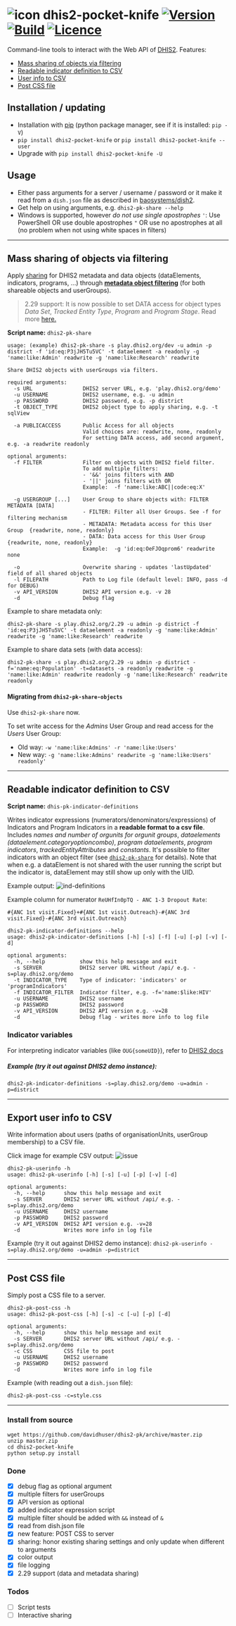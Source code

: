 # ![icon](https://i.imgur.com/AWrQJ4N.png) dhis2-pocket-knife [![Version](https://img.shields.io/pypi/v/dhis2-pocket-knife.svg)](https://pypi.python.org/pypi/dhis2-pocket-knife) [![Build](https://travis-ci.org/davidhuser/dhis2-pk.svg?branch=master)](https://travis-ci.org/davidhuser/dhis2-pk) [![Licence](https://img.shields.io/pypi/l/dhis2-pocket-knife.svg)](https://pypi.python.org/pypi/dhis2-pocket-knife) 

Command-line tools to interact with the Web API of [DHIS2](https://dhis2.org). Features:

* [Mass sharing of objects via filtering](#mass-sharing-of-objects-via-filtering)
* [Readable indicator definition to CSV](#readable-indicator-definition-to-csv)
* [User info to CSV](#export-user-info-to-csv)
* [Post CSS file](#post-css-file)

## Installation / updating

* Installation with [pip](https://pip.pypa.io/en/stable/installing) (python package manager, see if it is installed: `pip -V`)
* `pip install dhis2-pocket-knife` or `pip install dhis2-pocket-knife --user`
* Upgrade with `pip install dhis2-pocket-knife -U`

## Usage

* Either pass arguments for a server / username / password or it make it read from a `dish.json` file as described in [baosystems/dish2](https://github.com/baosystems/dish2#configuration).
* Get help on using arguments, e.g. `dhis2-pk-share --help`
* Windows is supported, however _do not use single apostrophes_ `'`: Use PowerShell OR use double apostrophes `"` OR use no apostrophes at all (no problem when not using white spaces in filters)

---

## Mass sharing of objects via filtering

Apply [sharing](https://docs.dhis2.org/master/en/user/html/sharing.html) for DHIS2 metadata and data objects (dataElements, indicators, programs, ...) 
through **[metadata object filtering](https://docs.dhis2.org/master/en/developer/html/dhis2_developer_manual_full.html#webapi_metadata_object_filter)** (for both shareable objects and userGroups).


> 2.29 support: It is now possible to set DATA access for object types *Data Set*, *Tracked Entity Type*, *Program* and *Program Stage*. 
Read more [here.](https://docs.dhis2.org/master/en/user/html/sharing.html)

**Script name:** `dhis2-pk-share`

```
usage: (example) dhis2-pk-share -s play.dhis2.org/dev -u admin -p district -f 'id:eq:P3jJH5Tu5VC' -t dataelement -a readonly -g 'name:like:Admin' readwrite -g 'name:like:Research' readwrite

Share DHIS2 objects with userGroups via filters.

required arguments:
  -s URL                DHIS2 server URL, e.g. 'play.dhis2.org/demo'
  -u USERNAME           DHIS2 username, e.g. -u admin
  -p PASSWORD           DHIS2 password, e.g. -p district
  -t OBJECT_TYPE        DHIS2 object type to apply sharing, e.g. -t sqlView
  
  -a PUBLICACCESS       Public Access for all objects
                        Valid choices are: readwrite, none, readonly
                        For setting DATA access, add second argument, e.g. -a readwrite readonly

optional arguments:
  -f FILTER             Filter on objects with DHIS2 field filter.
                        To add multiple filters:
                        - '&&' joins filters with AND
                        - '||' joins filters with OR
                        Example:  -f 'name:like:ABC||code:eq:X'
                        
  -g USERGROUP [...]    User Group to share objects with: FILTER METADATA [DATA]
                        - FILTER: Filter all User Groups. See -f for filtering mechanism
                        - METADATA: Metadata access for this User Group  {readwrite, none, readonly}
                        - DATA: Data access for this User Group  {readwrite, none, readonly}
                        Example:  -g 'id:eq:OeFJOqprom6' readwrite none
                        
  -o                    Overwrite sharing - updates 'lastUpdated' field of all shared objects
  -l FILEPATH           Path to Log file (default level: INFO, pass -d for DEBUG)
  -v API_VERSION        DHIS2 API version e.g. -v 28
  -d                    Debug flag

```

Example to share metadata only:

`
dhis2-pk-share -s play.dhis2.org/2.29 -u admin -p district -f 'id:eq:P3jJH5Tu5VC' -t dataelement -a readonly -g 'name:like:Admin' readwrite -g 'name:like:Research' readwrite
`

Example to share data sets (with data access):

`
dhis2-pk-share -s play.dhis2.org/2.29 -u admin -p district -f='name:eq:Population' -t=datasets -a readonly readwrite -g 'name:like:Admin' readwrite readonly -g 'name:like:Research' readwrite readonly
`

#### Migrating from `dhis2-pk-share-objects`

Use `dhis2-pk-share` now.

To set write access for the *Admins* User Group and read access for the *Users* User Group:

- Old way: `-w 'name:like:Admins' -r 'name:like:Users'`
- New way: `-g 'name:like:Admins' readwrite -g 'name:like:Users' readonly'`

---
## Readable indicator definition to CSV

**Script name:** `dhis-pk-indicator-definitions`

Writes indicator expressions (numerators/denominators/expressions) of Indicators and Program Indicators in a **readable format to a csv file**. Includes _names and number of orgunits for orgunit groups_, _dataelements (dataelement.categoryoptioncombo)_, _program dataelements_, _program indicators_, _trackedEntityAttributes_ and _constants_. It's possible to filter indicators with an object filter (see [`dhis2-pk-share`](https://github.com/davidhuser/dhis2-pocket-knife#mass-sharing-of-objects-with-usergroups-through-filtering) for details). Note that when e.g. a dataElement is not shared with the user running the script but the indicator is, dataElement may still show up only with the UID.

Example output:
![ind-definitions](https://i.imgur.com/LFAlFpY.png)

Example column for numerator `ReUHfIn0pTQ - ANC 1-3 Dropout Rate`:
```
#{ANC 1st visit.Fixed}+#{ANC 1st visit.Outreach}-#{ANC 3rd visit.Fixed}-#{ANC 3rd visit.Outreach}
```

```
dhis2-pk-indicator-definitions --help
usage: dhis2-pk-indicator-definitions [-h] [-s] [-f] [-u] [-p] [-v] [-d]

optional arguments:
  -h, --help           show this help message and exit
  -s SERVER            DHIS2 server URL without /api/ e.g. -s=play.dhis2.org/demo
  -t INDICATOR_TYPE    Type of indicator: 'indicators' or 'programIndicators'
  -f INDICATOR_FILTER  Indicator filter, e.g. -f='name:$like:HIV'
  -u USERNAME          DHIS2 username
  -p PASSWORD          DHIS2 password
  -v API_VERSION       DHIS2 API version e.g. -v=28
  -d                   Debug flag - writes more info to log file
```
### Indicator variables
For interpreting indicator variables (like `OUG{someUID}`), refer to [DHIS2 docs](https://docs.dhis2.org/master/en/developer/html/dhis2_developer_manual_full.html#d9584e5669)

##### Example (try it out against DHIS2 demo instance):
```
dhis2-pk-indicator-definitions -s=play.dhis2.org/demo -u=admin -p=district
```
---

## Export user info to CSV

Write information about users (paths of organisationUnits, userGroup membership) to a CSV file.

Click image for example CSV output:
![issue](https://i.imgur.com/2zkIFVi.png)

```
dhis2-pk-userinfo -h
usage: dhis2-pk-userinfo [-h] [-s] [-u] [-p] [-v] [-d]

optional arguments:
  -h, --help      show this help message and exit
  -s SERVER       DHIS2 server URL without /api/ e.g. -s=play.dhis2.org/demo
  -u USERNAME     DHIS2 username
  -p PASSWORD     DHIS2 password
  -v API_VERSION  DHIS2 API version e.g. -v=28
  -d              Writes more info in log file

```

Example (try it out against DHIS2 demo instance):
`dhis2-pk-userinfo -s=play.dhis2.org/demo -u=admin -p=district`

---
## Post CSS file

Simply post a CSS file to a server. 

```
dhis2-pk-post-css -h
usage: dhis2-pk-post-css [-h] [-s] -c [-u] [-p] [-d]

optional arguments:
  -h, --help      show this help message and exit
  -s SERVER       DHIS2 server URL without /api/ e.g. -s=play.dhis2.org/demo
  -c CSS          CSS file to post
  -u USERNAME     DHIS2 username
  -p PASSWORD     DHIS2 password
  -d              Writes more info in log file

```

Example (with reading out a `dish.json` file):

`dhis2-pk-post-css -c=style.css`

---

### Install from source

```
wget https://github.com/davidhuser/dhis2-pk/archive/master.zip
unzip master.zip
cd dhis2-pocket-knife
python setup.py install
```

### Done

- [x] debug flag as optional argument
- [x] multiple filters for userGroups
- [x] API version as optional
- [x] added indicator expression script
- [x] multiple filter should be added with `&&` instead of `&`
- [x] read from dish.json file
- [x] new feature: POST CSS to server
- [x] sharing: honor existing sharing settings and only update when different to arguments
- [x] color output
- [x] file logging
- [x] 2.29 support (data and metadata sharing)

### Todos

- [ ] Script tests
- [ ] Interactive sharing
